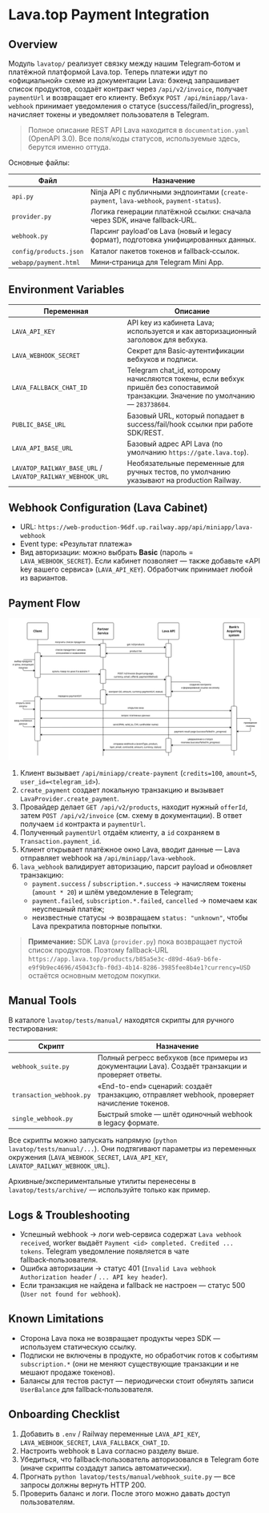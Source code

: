 # Lava.top Payment Integration

## Overview
Модуль `lavatop/` реализует связку между нашим Telegram‑ботом и платёжной платформой Lava.top.
Теперь платежи идут по «официальной» схеме из документации Lava: бэкенд запрашивает список продуктов,
создаёт контракт через `/api/v2/invoice`, получает `paymentUrl` и возвращает его клиенту. Вебхук
`POST /api/miniapp/lava-webhook` принимает уведомления о статусе (success/failed/in_progress), начисляет
токены и уведомляет пользователя в Telegram.

> Полное описание REST API Lava находится в `documentation.yaml` (OpenAPI 3.0). Все поля/коды статусов,
> используемые здесь, берутся именно оттуда.

Основные файлы:

| Файл | Назначение |
|------|------------|
| `api.py` | Ninja API с публичными эндпоинтами (`create-payment`, `lava-webhook`, `payment-status`). |
| `provider.py` | Логика генерации платёжной ссылки: сначала через SDK, иначе fallback‑URL. |
| `webhook.py` | Парсинг payload'ов Lava (новый и legacy формат), подготовка унифицированных данных. |
| `config/products.json` | Каталог пакетов токенов и fallback‑ссылок. |
| `webapp/payment.html` | Мини‑страница для Telegram Mini App.

## Environment Variables
| Переменная | Описание |
|------------|----------|
| `LAVA_API_KEY` | API key из кабинета Lava; используется и как авторизационный заголовок для вебхука. |
| `LAVA_WEBHOOK_SECRET` | Секрет для Basic‑аутентификации вебхуков и подписи. |
| `LAVA_FALLBACK_CHAT_ID` | Telegram chat_id, которому начисляются токены, если вебхук пришёл без сопоставимой транзакции. Значение по умолчанию — `283738604`. |
| `PUBLIC_BASE_URL` | Базовый URL, который попадает в success/fail/hook ссылки при работе SDK/REST. |
| `LAVA_API_BASE_URL` | Базовый адрес API Lava (по умолчанию `https://gate.lava.top`). |
| `LAVATOP_RAILWAY_BASE_URL` / `LAVATOP_RAILWAY_WEBHOOK_URL` | Необязательные переменные для ручных тестов, по умолчанию указывают на production Railway.

## Webhook Configuration (Lava Cabinet)
* URL: `https://web-production-96df.up.railway.app/api/miniapp/lava-webhook`
* Event type: «Результат платежа»
* Вид авторизации: можно выбрать **Basic** (пароль = `LAVA_WEBHOOK_SECRET`). Если кабинет позволяет —
  также добавьте «API key вашего сервиса» (`LAVA_API_KEY`). Обработчик принимает любой из вариантов.

## Payment Flow
![Lava payment sequence](images/payment_flow.jpg)

1. Клиент вызывает `/api/miniapp/create-payment` (`credits=100`, `amount=5`, `user_id=<telegram_id>`).
2. `create_payment` создает локальную транзакцию и вызывает `LavaProvider.create_payment`.
3. Провайдер делает `GET /api/v2/products`, находит нужный `offerId`, затем `POST /api/v2/invoice`
   (см. схему в документации). В ответ получаем `id` контракта и `paymentUrl`.
4. Полученный `paymentUrl` отдаём клиенту, а `id` сохраняем в `Transaction.payment_id`.
5. Клиент открывает платёжное окно Lava, вводит данные — Lava отправляет webhook на `/api/miniapp/lava-webhook`.
6. `lava_webhook` валидирует авторизацию, парсит payload и обновляет транзакцию:
   - `payment.success` / `subscription.*.success` → начисляем токены (`amount * 20`) и шлём уведомление в Telegram;
   - `payment.failed`, `subscription.*.failed`, `cancelled` → помечаем как неуспешный платёж;
   - неизвестные статусы → возвращаем `status: "unknown"`, чтобы Lava прекратила повторные попытки.

> **Примечание:** SDK Lava (`provider.py`) пока возвращает пустой список продуктов. Поэтому fallback‑URL
> `https://app.lava.top/products/b85a5e3c-d89d-46a9-b6fe-e9f9b9ec4696/45043cfb-f0d3-4b14-8286-3985fee8b4e1?currency=USD`
> остаётся основным методом покупки.

## Manual Tools
В каталоге `lavatop/tests/manual/` находятся скрипты для ручного тестирования:

| Скрипт | Назначение |
|--------|-----------|
| `webhook_suite.py` | Полный регресс вебхуков (все примеры из документации Lava). Создаёт транзакции и проверяет ответы. |
| `transaction_webhook.py` | «End-to-end» сценарий: создаёт транзакцию, отправляет webhook, проверяет начисление токенов. |
| `single_webhook.py` | Быстрый smoke — шлёт одиночный webhook в legacy формате. |

Все скрипты можно запускать напрямую (`python lavatop/tests/manual/...`). Они подтягивают параметры из
переменных окружения (`LAVA_WEBHOOK_SECRET`, `LAVA_API_KEY`, `LAVATOP_RAILWAY_WEBHOOK_URL`).

Архивные/экспериментальные утилиты перенесены в `lavatop/tests/archive/` — используйте только как пример.

## Logs & Troubleshooting
* Успешный webhook → логи web‑сервиса содержат `Lava webhook received`, worker выдаёт
  `Payment <id> completed. Credited ... tokens`. Telegram уведомление появляется в чате fallback‑пользователя.
* Ошибка авторизации → статус 401 (`Invalid Lava webhook Authorization header` / `... API key header`).
* Если транзакция не найдена и fallback не настроен — статус 500 (`User not found for webhook`).

## Known Limitations
* Сторона Lava пока не возвращает продукты через SDK — используем статическую ссылку.
* Подписки не включены в продукте, но обработчик готов к событиям `subscription.*` (они не меняют существующие транзакции и не мешают продаже токенов).
* Балансы для тестов растут — периодически стоит обнулять записи `UserBalance` для fallback‑пользователя.

## Onboarding Checklist
1. Добавить в `.env` / Railway переменные `LAVA_API_KEY`, `LAVA_WEBHOOK_SECRET`, `LAVA_FALLBACK_CHAT_ID`.
2. Настроить webhook в Lava согласно разделу выше.
3. Убедиться, что fallback‑пользователь авторизовался в Telegram боте (иначе скрипты создадут запись автоматически). 
4. Прогнать `python lavatop/tests/manual/webhook_suite.py` — все запросы должны вернуть HTTP 200. 
5. Проверить баланс и логи. После этого можно давать доступ пользователям.
